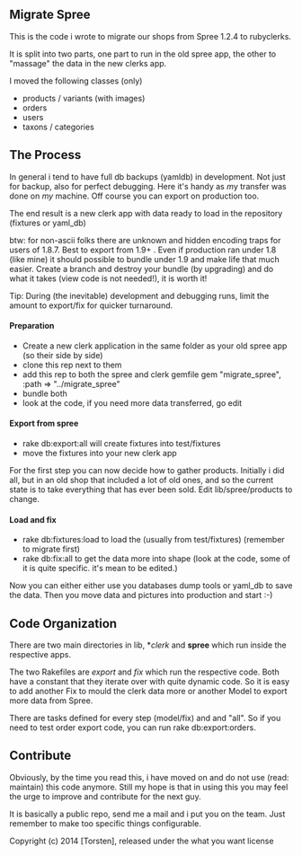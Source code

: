 ## Migrate Spree

This is the code i wrote to migrate our shops from Spree 1.2.4 to rubyclerks. 

It is split into two parts, one part to run in the old spree app, the other to "massage" the data in the new clerks app.

I moved the following classes (only)
- products / variants (with images)
- orders
- users
- taxons / categories

## The Process

In general i tend to have full db backups (yamldb) in development. Not just for backup, also for perfect debugging.
Here it's handy as *m*y transfer was done on *my* machine. Off course you can export on production too.

The end result is a new clerk app with data ready to load in the repository (fixtures or yaml_db)

btw: for non-ascii folks there are unknown and hidden encoding traps for users of 1.8.7. Best to export from 1.9+ . Even 
if production ran under 1.8 (like mine) it should possible to bundle under 1.9 and make life that much easier. Create a branch and destroy your bundle (by upgrading) and do what it takes (view code is not needed!), it is worth it!

Tip: During (the inevitable) development and debugging runs, limit the amount to export/fix for quicker turnaround.

#### Preparation

- Create a new clerk application in the same folder as your old spree app (so their side by side)
- clone this rep next to them
- add this rep to both the spree and clerk gemfile gem "migrate_spree", :path => "../migrate_spree"
- bundle both
- look at the code, if you need more data transferred, go edit

#### Export from spree

- rake db:export:all     will create fixtures into test/fixtures
- move the fixtures into your new clerk app

For the first step you can now decide how to gather products. Initially i did all, but in an old shop that included a lot of old ones, and so the current state is to take everything that has ever been sold. Edit lib/spree/products to change.

#### Load and fix

- rake db:fixtures:load to load the (usually from test/fixtures) (remember to migrate first)
- rake db:fix:all  to get the data more into shape (look at the code, some of it is quite specific. it's mean to be edited.)

Now you can either either use you databases dump tools or yaml_db to save the data. Then you move data and pictures into production and start :-)

## Code Organization

There are two main directories in lib, **clerk* and **spree** which run inside the respective apps. 

The two Rakefiles are *export* and *fix* which run the respective code. Both have a constant that they iterate over with quite dynamic code. 
So it is easy to add another Fix to mould the clerk data more or another Model to export more data from Spree.

There are tasks defined for every step (model/fix) and and "all". So if you need to test order export code, you can run rake db:export:orders.

## Contribute

Obviously, by the time you read this, i have moved on and do not use (read: maintain) this code anymore. Still my hope is that in using this you may feel the urge to improve and contribute for the next guy.

It is basically a public repo, send me a mail and i put you on the team. Just remember to make too specific things configurable.

Copyright (c) 2014 [Torsten], released under the what you want license
